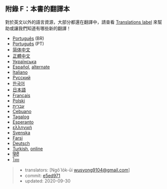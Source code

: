 ## 附錄 F：本書的翻譯本

對於英文以外的語言資源，大部分都還在翻譯中，請查看 [Translations label][label] 來幫助或讓我們知道有哪些新的翻譯！

[label]: https://github.com/rust-lang/book/issues?q=is%3Aopen+is%3Aissue+label%3ATranslations

- [Português](https://github.com/rust-br/rust-book-pt-br) (BR)
- [Português](https://github.com/nunojesus/rust-book-pt-pt) (PT)
- [简体中文](https://github.com/KaiserY/trpl-zh-cn)
- [正體中文](https://github.com/rust-tw/book-tw)
- [Українська](https://github.com/pavloslav/rust-book-uk-ua)
- [Español](https://github.com/thecodix/book), [alternate](https://github.com/ManRR/rust-book-es)
- [Italiano](https://github.com/AgeOfWar/rust-book-it)
- [Русский](https://github.com/rust-lang-ru/book)
- [한국어](https://github.com/rinthel/rust-lang-book-ko)
- [日本語](https://github.com/rust-lang-ja/book-ja)
- [Français](https://github.com/Jimskapt/rust-book-fr)
- [Polski](https://github.com/paytchoo/book-pl)
- [עברית](https://github.com/idanmel/rust-book-heb)
- [Cebuano](https://github.com/agentzero1/book)
- [Tagalog](https://github.com/josephace135/book)
- [Esperanto](https://github.com/psychoslave/Rust-libro)
- [ελληνική](https://github.com/TChatzigiannakis/rust-book-greek)
- [Svenska](https://github.com/sebras/book)
- [Farsi](https://github.com/pomokhtari/rust-book-fa)
- [Deutsch](https://github.com/rust-lang-de/rustbook-de)
- [Turkish](https://github.com/RustDili/dokuman/tree/master/ceviriler), [online](https://rustdili.github.io/)
- [हिंदी](https://github.com/venkatarun95/rust-book-hindi)
- [ไทย](https://github.com/rust-lang-th/book-th)

> - translators: [Ngô͘ Io̍k-ūi <wusyong9104@gmail.com>]
> - commit: [e5ed971](https://github.com/rust-lang/book/blob/e5ed97128302d5fa45dbac0e64426bc7649a558c/src/appendix-06-translation.md)
> - updated: 2020-09-30
